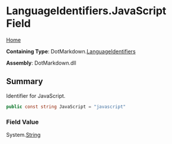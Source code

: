 <a name="_top"></a>

# LanguageIdentifiers\.JavaScript Field

[Home](../../../README.md#_top)

**Containing Type**: DotMarkdown\.[LanguageIdentifiers](../README.md#_top)

**Assembly**: DotMarkdown\.dll

## Summary

Identifier for JavaScript\.

```csharp
public const string JavaScript = "javascript"
```

### Field Value

System\.[String](https://docs.microsoft.com/en-us/dotnet/api/system.string)